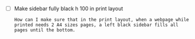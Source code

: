 
- [ ] Make sidebar fully black h 100 in print layout

  ```
  How can I make sure that in the print layout, when a webpage while printed needs 2 A4 sizes pages, a left black sidebar fills all pages until the bottom.
  ```
